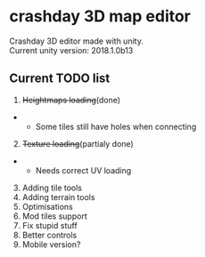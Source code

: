 # crashday 3D map editor
Crashday 3D editor made with unity.  
Current unity version: 2018.1.0b13

## Current TODO list
1. ~~Heightmaps loading~~(done)
 * - Some tiles still have holes when connecting
2. ~~Texture loading~~(partialy done)
 * - Needs correct UV loading
3. Adding tile tools
4. Adding terrain tools
5. Optimisations
6. Mod tiles support
7. Fix stupid stuff
8. Better controls
9. Mobile version?
